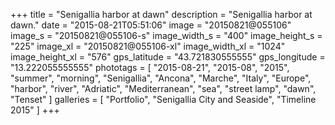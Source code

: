+++
title = "Senigallia harbor at dawn"
description = "Senigallia harbor at dawn."
date = "2015-08-21T05:51:06"
image = "20150821@055106"
image_s = "20150821@055106-s"
image_width_s = "400"
image_height_s = "225"
image_xl = "20150821@055106-xl"
image_width_xl = "1024"
image_height_xl = "576"
gps_latitude = "43.721830555555"
gps_longitude = "13.222055555555"
phototags = [ "2015-08-21", "2015-08", "2015", "summer", "morning", "Senigallia", "Ancona", "Marche", "Italy", "Europe", "harbor", "river", "Adriatic", "Mediterranean", "sea", "street lamp", "dawn", "Tenset" ]
galleries = [ "Portfolio", "Senigallia City and Seaside", "Timeline 2015" ]
+++
